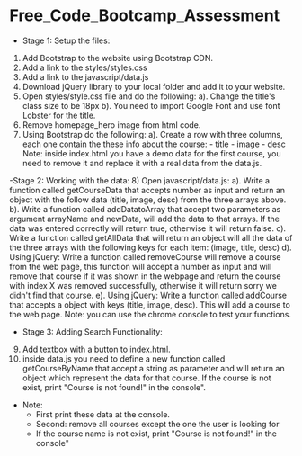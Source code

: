 # Free_Code_Bootcamp_Assessment

- Stage 1: Setup the files:
1) Add Bootstrap to the website using Bootstrap CDN.
2) Add a link to the styles/styles.css
3) Add a link to the javascript/data.js
4) Download jQuery library to your local folder and add it to your website.
5) Open styles/style.css file and do the following:
    a). Change the title's class size to be 18px
    b). You need to import Google Font and use font Lobster for the title.
6) Remove homepage_hero image from html code.
7) Using Bootstrap do the following:
    a). Create a row with three columns, each one contain the these info about the course:
        - title
        - image
        - desc    
Note: inside index.html you have a demo data for the first course, you need to remove it and replace it with a real data from the data.js.  

-Stage 2: Working with the data:
8) Open javascript/data.js:
    a).  Write a function called getCourseData that accepts number as input and return an object with the follow data (title, image, desc) from the three arrays above.
    b).  Write a function called addDatatoArray that accept two parameters as argument arrayName and newData, will add the data to that arrays. If the data was entered correctly will return true, otherwise it will return false.
    c). Write a function called getAllData that will return an object will all the data of the three arrays with the following keys for each item: (image, title, desc)
    d). Using jQuery: Write a function called removeCourse will remove a course from the web page, this function will accept a number as input and will remove that course if it was shown in the webpage and return the course with index X was removed successfully, otherwise it will return sorry we didn't find that course.
    e). Using jQuery: Write a function called addCourse that accepts a object with keys (title, image, desc). This will  add a course to the web page.
Note: you can use the chrome console to test your functions.

- Stage 3: Adding Search Functionality:
9) Add textbox with a button to index.html.
10) inside data.js you need to define a new function called getCourseByName that accept a string as parameter and will return an object which represent the data for that course. If the course is not exist, print "Course is not found!" in the console".
- Note:
    - First print these data at the console.
    - Second: remove all courses except the one the user is looking for
    - If the course name is not exist, print "Course is not found!" in the console"
